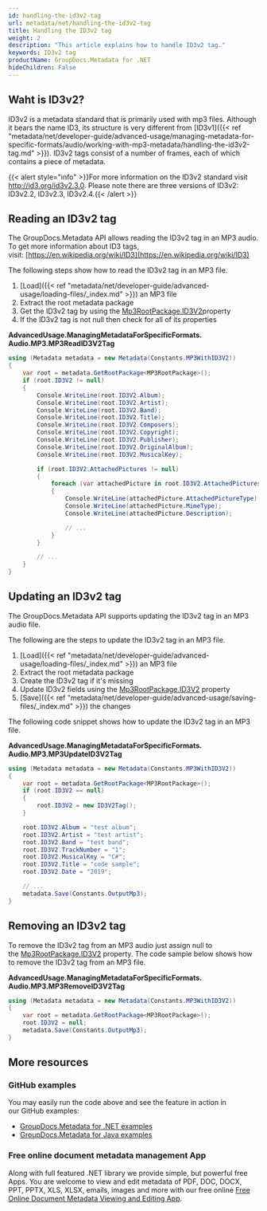```yaml
---
id: handling-the-id3v2-tag
url: metadata/net/handling-the-id3v2-tag
title: Handling the ID3v2 tag
weight: 2
description: "This article explains how to handle ID3v2 tag."
keywords: ID3v2 tag
productName: GroupDocs.Metadata for .NET
hideChildren: False
---
```

## Waht is ID3v2?

ID3v2 is a metadata standard that is primarily used with mp3 files. Although it bears the name ID3, its structure is very different from [ID3v1]({{< ref "metadata/net/developer-guide/advanced-usage/managing-metadata-for-specific-formats/audio/working-with-mp3-metadata/handling-the-id3v2-tag.md" >}}). ID3v2 tags consist of a number of frames, each of which contains a piece of metadata.

{{< alert style="info" >}}For more information on the ID3v2 standard visit http://id3.org/id3v2.3.0. Please note there are three versions of ID3v2: ID3v2.2, ID3v2.3, ID3v2.4.{{< /alert >}}

## Reading an ID3v2 tag

The GroupDocs.Metadata API allows reading the ID3v2 tag in an MP3 audio. To get more information about ID3 tags, visit: [https://en.wikipedia.org/wiki/ID3](https://en.wikipedia.org/wiki/ID3)

The following steps show how to read the ID3v2 tag in an MP3 file.

1.  [Load]({{< ref "metadata/net/developer-guide/advanced-usage/loading-files/_index.md" >}}) an MP3 file
2.  Extract the root metadata package
3.  Get the ID3v2 tag by using the [Mp3RootPackage.ID3V2](https://apireference.groupdocs.com/net/metadata/groupdocs.metadata.formats.audio/mp3rootpackage/properties/id3v2)property
4.  If the ID3v2 tag is not null then check for all of its properties

**AdvancedUsage.ManagingMetadataForSpecificFormats.<WBR>Audio.MP3.MP3ReadID3V2Tag**

```csharp
using (Metadata metadata = new Metadata(Constants.MP3WithID3V2))
{
	var root = metadata.GetRootPackage<MP3RootPackage>();
	if (root.ID3V2 != null)
	{
		Console.WriteLine(root.ID3V2.Album);
		Console.WriteLine(root.ID3V2.Artist);
		Console.WriteLine(root.ID3V2.Band);
		Console.WriteLine(root.ID3V2.Title);
		Console.WriteLine(root.ID3V2.Composers);
		Console.WriteLine(root.ID3V2.Copyright);
		Console.WriteLine(root.ID3V2.Publisher);
		Console.WriteLine(root.ID3V2.OriginalAlbum);
		Console.WriteLine(root.ID3V2.MusicalKey);

		if (root.ID3V2.AttachedPictures != null)
		{
			foreach (var attachedPicture in root.ID3V2.AttachedPictures)
			{
				Console.WriteLine(attachedPicture.AttachedPictureType);
				Console.WriteLine(attachedPicture.MimeType);
				Console.WriteLine(attachedPicture.Description);

				// ...
			}
		}

		// ...
	}
}
```

## Updating an ID3v2 tag

The GroupDocs.Metadata API supports updating the ID3v2 tag in an MP3 audio file.

The following are the steps to update the ID3v2 tag in an MP3 file.

1.  [Load]({{< ref "metadata/net/developer-guide/advanced-usage/loading-files/_index.md" >}}) an MP3 file
2.  Extract the root metadata package
3.  Create the ID3v2 tag if it's missing
4.  Update ID3v2 fields using the [Mp3RootPackage.ID3V2](https://apireference.groupdocs.com/net/metadata/groupdocs.metadata.formats.audio/mp3rootpackage/properties/id3v2) property
5.  [Save]({{< ref "metadata/net/developer-guide/advanced-usage/saving-files/_index.md" >}}) the changes

The following code snippet shows how to update the ID3v2 tag in an MP3 file.

**AdvancedUsage.ManagingMetadataForSpecificFormats.<WBR>Audio.MP3.MP3UpdateID3V2Tag**

```csharp
using (Metadata metadata = new Metadata(Constants.MP3WithID3V2))
{
	var root = metadata.GetRootPackage<MP3RootPackage>();
	if (root.ID3V2 == null)
	{
		root.ID3V2 = new ID3V2Tag();
	}

	root.ID3V2.Album = "test album";
	root.ID3V2.Artist = "test artist";
	root.ID3V2.Band = "test band";
	root.ID3V2.TrackNumber = "1";
	root.ID3V2.MusicalKey = "C#";
	root.ID3V2.Title = "code sample";
	root.ID3V2.Date = "2019";

	// ...
	metadata.Save(Constants.OutputMp3);
}
```

## Removing an ID3v2 tag

To remove the ID3v2 tag from an MP3 audio just assign null to the [Mp3RootPackage.ID3V2](https://apireference.groupdocs.com/net/metadata/groupdocs.metadata.formats.audio/mp3rootpackage/properties/id3v2) property. The code sample below shows how to remove the ID3v2 tag from an MP3 file.

**AdvancedUsage.ManagingMetadataForSpecificFormats.<WBR>Audio.MP3.MP3RemoveID3V2Tag**

```csharp
using (Metadata metadata = new Metadata(Constants.MP3WithID3V2))
{
	var root = metadata.GetRootPackage<MP3RootPackage>();
	root.ID3V2 = null;
	metadata.Save(Constants.OutputMp3);
}
```

## More resources
### GitHub examples
You may easily run the code above and see the feature in action in our GitHub examples:
*   [GroupDocs.Metadata for .NET examples](https://github.com/groupdocs-metadata/GroupDocs.Metadata-for-.NET)    
*   [GroupDocs.Metadata for Java examples](https://github.com/groupdocs-metadata/GroupDocs.Metadata-for-Java)    

### Free online document metadata management App
Along with full featured .NET library we provide simple, but powerful free Apps.
You are welcome to view and edit metadata of PDF, DOC, DOCX, PPT, PPTX, XLS, XLSX, emails, images and more with our free online [Free Online Document Metadata Viewing and Editing App](https://products.groupdocs.app/metadata).